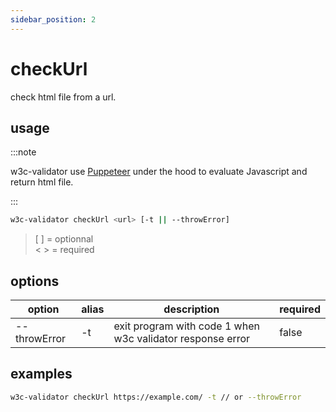 ```yaml
---
sidebar_position: 2
---
```


# checkUrl

check html file from a url.

## usage

:::note

w3c-validator use [Puppeteer](https://pptr.dev/) under the hood to evaluate Javascript and return html file.

:::

```bash
w3c-validator checkUrl <url> [-t || --throwError]
```

> [ ] = optionnal<br/>
> < > = required

## options

| option       | alias | description                                                | required |
| ------------ | ----- | ---------------------------------------------------------- | -------- |
| --throwError | -t    | exit program with code 1 when w3c validator response error | false    |

## examples

```bash
w3c-validator checkUrl https://example.com/ -t // or --throwError
```
